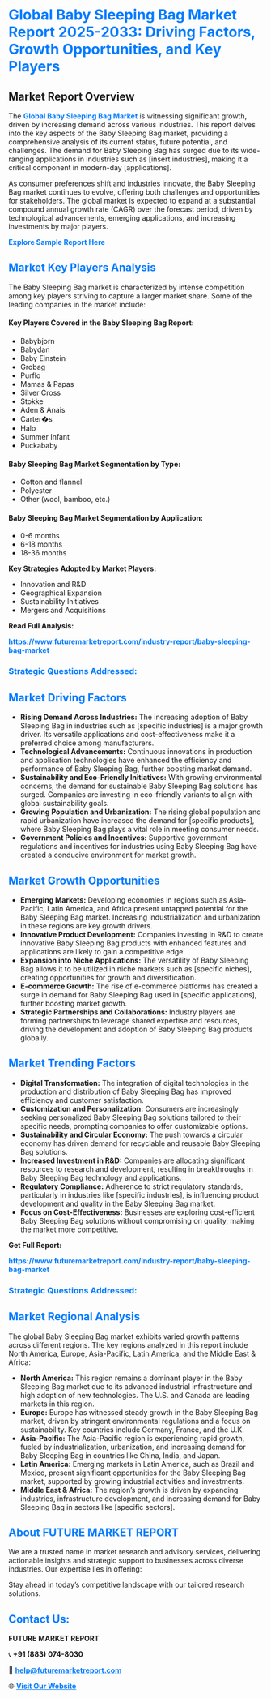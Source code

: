 <h1 style="color: #007BFF;">Global Baby Sleeping Bag Market Report 2025-2033: Driving Factors, Growth Opportunities, and Key Players</h1>

<section id="overview">
<h2>Market Report Overview</h2>
<p>The <a href="https://www.futuremarketreport.com/industry-report/baby-sleeping-bag-market" style="color: #007BFF; text-decoration: none;"><strong>Global Baby Sleeping Bag Market</strong></a> is witnessing significant growth, driven by increasing demand across various industries. This report delves into the key aspects of the Baby Sleeping Bag market, providing a comprehensive analysis of its current status, future potential, and challenges. The demand for Baby Sleeping Bag has surged due to its wide-ranging applications in industries such as [insert industries], making it a critical component in modern-day [applications].</p>
<p>As consumer preferences shift and industries innovate, the Baby Sleeping Bag market continues to evolve, offering both challenges and opportunities for stakeholders. The global market is expected to expand at a substantial compound annual growth rate (CAGR) over the forecast period, driven by technological advancements, emerging applications, and increasing investments by major players.</p>
</section>

<section id="overview">
<p><a href="https://www.futuremarketreport.com/request-sample/reportId=86476" style="color: #007BFF; text-decoration: none;"><strong>Explore Sample Report Here</strong></a></p>
</section>

<section id="key-players">
<h2 style="color: #007BFF;">Market Key Players Analysis</h2>
<p>The Baby Sleeping Bag market is characterized by intense competition among key players striving to capture a larger market share. Some of the leading companies in the market include:</p>
<h4>Key Players Covered in the Baby Sleeping Bag Report:</h4>
<ul><li>Babybjorn</li><li>Babydan</li><li>Baby Einstein</li><li>Grobag</li><li>Purflo</li><li>Mamas &amp; Papas</li><li>Silver Cross</li><li>Stokke</li><li>Aden &amp; Anais</li><li>Carter�s</li><li>Halo</li><li>Summer Infant</li><li>Puckababy</li></ul>
<h4>Baby Sleeping Bag Market Segmentation by Type:</h4>
<ul><li>Cotton and flannel</li><li>Polyester</li><li>Other (wool, bamboo, etc.)</li></ul>

<h4>Baby Sleeping Bag Market Segmentation by Application:</h4>
<ul><li>0-6 months</li><li>6-18 months</li><li>18-36 months</li></ul>
<p><strong>Key Strategies Adopted by Market Players:</strong></p>
<ul>
<li>Innovation and R&D</li>
<li>Geographical Expansion</li>
<li>Sustainability Initiatives</li>
<li>Mergers and Acquisitions</li>
</ul>
</section>

<section>
<p><strong>Read Full Analysis: </strong></p><a href="https://www.futuremarketreport.com/industry-report/baby-sleeping-bag-market" style="color: #007BFF; text-decoration: none;"><strong>https://www.futuremarketreport.com/industry-report/baby-sleeping-bag-market</strong></a>
<h3 style="color: #007BFF;">Strategic Questions Addressed:</h3>
</section>

<section id="driving-factors">
<h2 style="color: #007BFF;">Market Driving Factors</h2>
<ul>
<li><strong>Rising Demand Across Industries:</strong> The increasing adoption of Baby Sleeping Bag in industries such as [specific industries] is a major growth driver. Its versatile applications and cost-effectiveness make it a preferred choice among manufacturers.</li>
<li><strong>Technological Advancements:</strong> Continuous innovations in production and application technologies have enhanced the efficiency and performance of Baby Sleeping Bag, further boosting market demand.</li>
<li><strong>Sustainability and Eco-Friendly Initiatives:</strong> With growing environmental concerns, the demand for sustainable Baby Sleeping Bag solutions has surged. Companies are investing in eco-friendly variants to align with global sustainability goals.</li>
<li><strong>Growing Population and Urbanization:</strong> The rising global population and rapid urbanization have increased the demand for [specific products], where Baby Sleeping Bag plays a vital role in meeting consumer needs.</li>
<li><strong>Government Policies and Incentives:</strong> Supportive government regulations and incentives for industries using Baby Sleeping Bag have created a conducive environment for market growth.</li>
</ul>
</section>

<section id="growth-opportunities">
<h2 style="color: #007BFF;">Market Growth Opportunities</h2>
<ul>
<li><strong>Emerging Markets:</strong> Developing economies in regions such as Asia-Pacific, Latin America, and Africa present untapped potential for the Baby Sleeping Bag market. Increasing industrialization and urbanization in these regions are key growth drivers.</li>
<li><strong>Innovative Product Development:</strong> Companies investing in R&D to create innovative Baby Sleeping Bag products with enhanced features and applications are likely to gain a competitive edge.</li>
<li><strong>Expansion into Niche Applications:</strong> The versatility of Baby Sleeping Bag allows it to be utilized in niche markets such as [specific niches], creating opportunities for growth and diversification.</li>
<li><strong>E-commerce Growth:</strong> The rise of e-commerce platforms has created a surge in demand for Baby Sleeping Bag used in [specific applications], further boosting market growth.</li>
<li><strong>Strategic Partnerships and Collaborations:</strong> Industry players are forming partnerships to leverage shared expertise and resources, driving the development and adoption of Baby Sleeping Bag products globally.</li>
</ul>
</section>

<section id="trending-factors">
<h2 style="color: #007BFF;">Market Trending Factors</h2>
<ul>
<li><strong>Digital Transformation:</strong> The integration of digital technologies in the production and distribution of Baby Sleeping Bag has improved efficiency and customer satisfaction.</li>
<li><strong>Customization and Personalization:</strong> Consumers are increasingly seeking personalized Baby Sleeping Bag solutions tailored to their specific needs, prompting companies to offer customizable options.</li>
<li><strong>Sustainability and Circular Economy:</strong> The push towards a circular economy has driven demand for recyclable and reusable Baby Sleeping Bag solutions.</li>
<li><strong>Increased Investment in R&D:</strong> Companies are allocating significant resources to research and development, resulting in breakthroughs in Baby Sleeping Bag technology and applications.</li>
<li><strong>Regulatory Compliance:</strong> Adherence to strict regulatory standards, particularly in industries like [specific industries], is influencing product development and quality in the Baby Sleeping Bag market.</li>
<li><strong>Focus on Cost-Effectiveness:</strong> Businesses are exploring cost-efficient Baby Sleeping Bag solutions without compromising on quality, making the market more competitive.</li>
</ul>
</section>

<section>
<p><strong>Get Full Report: </strong></p><a href="https://www.futuremarketreport.com/industry-report/baby-sleeping-bag-market" style="color: #007BFF; text-decoration: none;"><strong>https://www.futuremarketreport.com/industry-report/baby-sleeping-bag-market</strong></a>
<h3 style="color: #007BFF;">Strategic Questions Addressed:</h3>
</section>


<section id="regional-analysis">
<h2 style="color: #007BFF;">Market Regional Analysis</h2>
<p>The global Baby Sleeping Bag market exhibits varied growth patterns across different regions. The key regions analyzed in this report include North America, Europe, Asia-Pacific, Latin America, and the Middle East & Africa:</p>
<ul>
<li><strong>North America:</strong> This region remains a dominant player in the Baby Sleeping Bag market due to its advanced industrial infrastructure and high adoption of new technologies. The U.S. and Canada are leading markets in this region.</li>
<li><strong>Europe:</strong> Europe has witnessed steady growth in the Baby Sleeping Bag market, driven by stringent environmental regulations and a focus on sustainability. Key countries include Germany, France, and the U.K.</li>
<li><strong>Asia-Pacific:</strong> The Asia-Pacific region is experiencing rapid growth, fueled by industrialization, urbanization, and increasing demand for Baby Sleeping Bag in countries like China, India, and Japan.</li>
<li><strong>Latin America:</strong> Emerging markets in Latin America, such as Brazil and Mexico, present significant opportunities for the Baby Sleeping Bag market, supported by growing industrial activities and investments.</li>
<li><strong>Middle East & Africa:</strong> The region’s growth is driven by expanding industries, infrastructure development, and increasing demand for Baby Sleeping Bag in sectors like [specific sectors].</li>
</ul>
</section>

<footer>
<h2 style="color: #007BFF;">About FUTURE MARKET REPORT</h2>
<p>We are a trusted name in market research and advisory services, delivering actionable insights and strategic support to businesses across diverse industries. Our expertise lies in offering:</p>

<p>Stay ahead in today’s competitive landscape with our tailored research solutions.</p>

<h2 style="color: #007BFF;">Contact Us:</h2>
<p><strong>FUTURE MARKET REPORT</strong></p>
<p>📞 <strong>+91 (883) 074-8030</strong></p>
<p>📧 <strong><a href="mailto:help@futuremarketreport.com" style="color: #007BFF;">help@futuremarketreport.com</a></strong></p>
<p>🌐 <strong><a href="https://www.futuremarketreport.com/" style="color: #007BFF;">Visit Our Website</a></strong></p>
</footer>